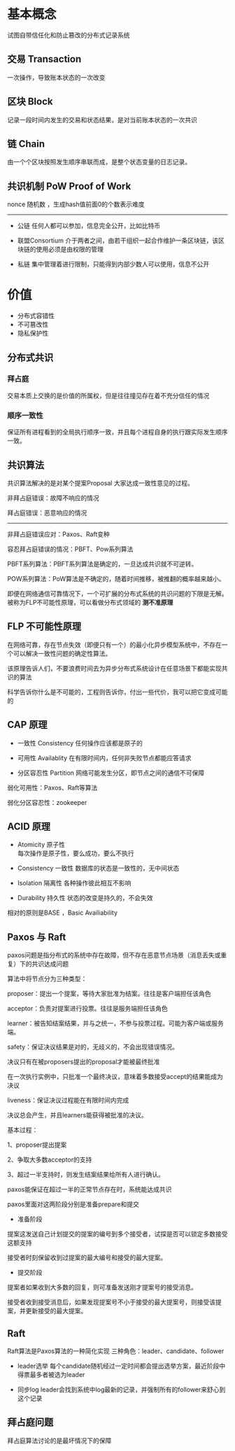 
# 基本概念

试图自带信任化和防止篡改的分布式记录系统

## 交易 Transaction
一次操作，导致账本状态的一次改变

## 区块 Block
记录一段时间内发生的交易和状态结果，是对当前账本状态的一次共识

## 链 Chain
由一个个区块按照发生顺序串联而成，是整个状态变量的日志记录。



## 共识机制 PoW  Proof of Work

nonce 随机数 ，生成hash值前面0的个数表示难度

---

- 公链
任何人都可以参加，信息完全公开，比如比特币

- 联盟Consortium
介于两者之间，由若干组织一起合作维护一条区块链，该区块链的使用必须是由权限的管理

- 私链
集中管理着进行限制，只能得到内部少数人可以使用，信息不公开


# 价值
- 分布式容错性
- 不可篡改性
- 隐私保护性



## 分布式共识

### 拜占庭


交易本质上交换的是价值的所属权，但是往往撞见存在着不充分信任的情况


###  顺序一致性 
保证所有进程看到的全局执行顺序一致，并且每个进程自身的执行跟实际发生顺序一致。


## 共识算法

共识算法解决的是对某个提案Proposal 大家达成一致性意见的过程。

非拜占庭错误：故障不响应的情况

拜占庭错误：恶意响应的情况

---


非拜占庭错误应对：Paxos、Raft变种

容忍拜占庭错误的情况：PBFT、Pow系列算法

PBFT系列算法：PBFT系列算法是确定的，一旦达成共识就不可逆转。

POW系列算法：PoW算法是不确定的，随着时间推移，被推翻的概率越来越小。


即便在网络通信可靠情况下，一个可扩展的分布式系统的共识问题的下限是无解。被称为FLP不可能性原理，可以看做分布式领域的 **测不准原理**


## FLP 不可能性原理

在网络可靠，存在节点失效（即便只有一个）的最小化异步模型系统中，不存在一个可以解决一致性问题的确定性算法。

该原理告诉人们，不要浪费时间去为异步分布式系统设计在任意场景下都能实现共识的算法

科学告诉你什么是不可能的，工程则告诉你，付出一些代价，我可以把它变成可能的


## CAP 原理 

- 一致性 Consistency
任何操作应该都是原子的

- 可用性 Availablity
在有限时间内，任何非失败节点都能应答请求

- 分区容忍性 Partition
网络可能发生分区，即节点之间的通信不可保障


弱化可用性：Paxos、Raft等算法

弱化分区容忍性：zookeeper


## ACID 原理

- Atomicity 原子性  
每次操作是原子性，要么成功，要么不执行

- Consistency  一致性
数据库的状态是一致性的，无中间状态

- Isolation 隔离性
各种操作彼此相互不影响

- Durability 持久性
状态的改变是持久的，不会失效

相对的原则是BASE ，Basic Availiability 


## Paxos 与 Raft

paxos问题是指分布式的系统中存在故障，但不存在恶意节点场景（消息丢失或重复）下的共识达成问题

算法中将节点分为三种类型：

proposer：提出一个提案，等待大家批准为结案。往往是客户端担任该角色

acceptor：负责对提案进行投票。往往是服务端担任该角色

learner：被告知结案结果，并与之统一，不参与投票过程。可能为客户端或服务端。

safety：保证决议结果是对的，无歧义的，不会出现错误情况。

决议只有在被proposers提出的proposal才能被最终批准

在一次执行实例中，只批准一个最终决议，意味着多数接受accept的结果能成为决议

liveness：保证决议过程能在有限时间内完成

决议总会产生，并且learners能获得被批准的决议。


基本过程：

1、proposer提出提案

2、争取大多数acceptor的支持

3、超过一半支持时，则发生结案结果给所有人进行确认。

paxos能保证在超过一半的正常节点存在时，系统能达成共识


paxos里面对这两阶段分别是准备prepare和提交

- 准备阶段

提案这发送自己计划提交的提案的编号到多个接受者，试探是否可以锁定多数接受这额支持

接受者时刻保留收到过提案的最大编号和接受的最大提案。

- 提交阶段

提案者如果收到大多数的回复，则可准备发送刚才提案号的接受消息。

接受者收到接受消息后，如果发现提案号不小于接受的最大提案号，则接受该提案，并更新接受的最大提案。



## Raft 

Raft算法是Paxos算法的一种简化实现
三种角色：leader、candidate、follower

- leader选举
每个candidate随机经过一定时间都会提出选举方案，最近阶段中得票最多者被选为leader

- 同步log
leader会找到系统中log最新的记录，并强制所有的follower来舒心到这个记录

## 拜占庭问题

拜占庭算法讨论的是最坏情况下的保障

